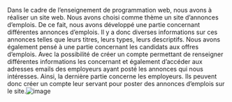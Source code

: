 Dans le cadre de l’enseignement de programmation web, nous avons à réaliser un site web. Nous avons choisi comme thème un site d’annonces d’emplois. De ce fait, nous avons développé une partie concernant différentes annonces d’emplois. Il y a donc diverses informations sur ces annonces telles que leurs titres, leurs types, leurs descriptifs. Nous avons également pensé à une partie concernant les candidats aux offres d’emplois. Avec la possibilité de créer un compte permettant de renseigner différentes informations les concernant et également d’accéder aux adresses emails des employeurs ayant posté les annonces qui nous intéresses. Ainsi, la dernière partie concerne les employeurs. Ils peuvent donc créer un compte leur servant pour poster des annonces d’emplois sur le site.![image](https://user-images.githubusercontent.com/77486961/183614506-edea2ee8-8ee9-4d94-8ac3-b974a6723542.png)
